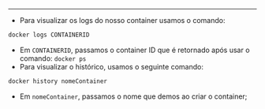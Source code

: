 ___
- Para visualizar os logs do nosso container usamos o comando:
```sh
docker logs CONTAINERID
```
- Em `CONTAINERID`, passamos o container ID que é retornado após usar o comando: `docker ps`
- Para visualizar o histórico, usamos o seguinte comando:
```sh
docker history nomeContainer
```
- Em `nomeContainer`, passamos o nome que demos ao criar o container;